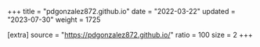 +++
title = "pdgonzalez872.github.io"
date = "2022-03-22"
updated = "2023-07-30"
weight = 1725

[extra]
source = "https://pdgonzalez872.github.io/"
ratio = 100
size = 2
+++
